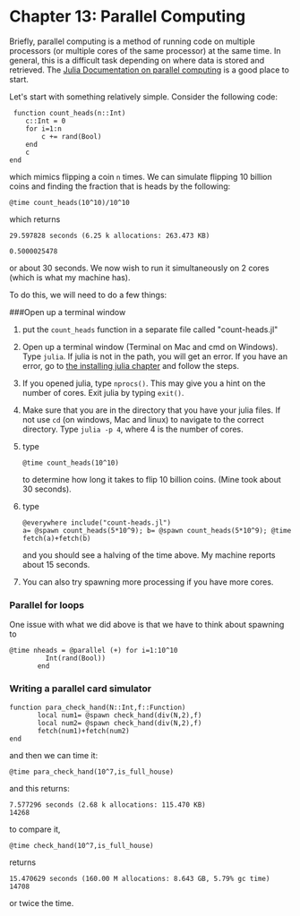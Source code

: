 
Chapter 13: Parallel Computing
=====

Briefly, parallel computing is a method of running code on multiple processors (or multiple cores of the same processor) at the same time.  In general, this is a difficult task depending on where data is stored and retrieved.  The [Julia Documentation on parallel computing](http://docs.julialang.org/en/stable/manual/parallel-computing/) is a good place to start.

Let's start with something relatively simple. Consider the following code:
```
 function count_heads(n::Int)
    c::Int = 0
    for i=1:n
        c += rand(Bool)
    end
    c
end
```

which mimics flipping a coin `n` times.  We can simulate flipping 10 billion coins and finding the fraction that is heads by the following:

```
@time count_heads(10^10)/10^10
```

which returns
```
29.597828 seconds (6.25 k allocations: 263.473 KB)

0.5000025478
```

or about 30 seconds.  We now wish to run it simultaneously on 2 cores (which is what my machine has).  

To do this, we will need to do a few things:

###Open up a terminal window

1. put the `count_heads` function in a separate file called "count-heads.jl"

1. Open up a terminal window (Terminal on Mac and cmd on Windows).  Type `julia`.  If julia is not in the path, you will get an error.  If you have an error, go to [the installing julia chapter](../julia.html) and follow the steps.  

2. If you opened julia, type `nprocs()`.  This may give you a hint on the number of cores.   Exit julia by typing `exit()`.

3. Make sure that you are in the directory that you have your julia files.  If not use `cd` (on windows, Mac and linux) to navigate to the correct directory.   Type `julia -p 4`, where 4 is the number of cores.  

4. type
    ```
    @time count_heads(10^10)
    ```

    to determine how long it takes to flip 10 billion coins.  (Mine took about 30 seconds).

4. type
    ```
    @everywhere include("count-heads.jl")
    a= @spawn count_heads(5*10^9); b= @spawn count_heads(5*10^9); @time fetch(a)+fetch(b)
    ```

      and you should see a halving of the time above. My machine reports about 15 seconds.   

5. You can also try spawning more processing if you have more cores.  



### Parallel for loops

One issue with what we did above is that we have to think about spawning to

```
@time nheads = @parallel (+) for i=1:10^10
         Int(rand(Bool))
       end
```

### Writing a parallel card simulator

```
function para_check_hand(N::Int,f::Function)
       local num1= @spawn check_hand(div(N,2),f)
       local num2= @spawn check_hand(div(N,2),f)
       fetch(num1)+fetch(num2)
end
```

and then we can time it:

```
@time para_check_hand(10^7,is_full_house)
```

and this returns:
```
7.577296 seconds (2.68 k allocations: 115.470 KB)
14268
```

to compare it,

```
@time check_hand(10^7,is_full_house)
```

returns
```
15.470629 seconds (160.00 M allocations: 8.643 GB, 5.79% gc time)
14708
```

or twice the time.
